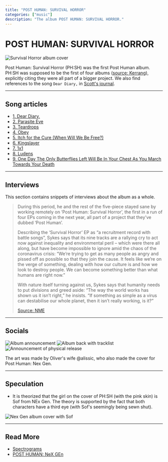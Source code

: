 ```yaml
---
title: "POST HUMAN: SURVIVAL HORROR"
categories: ["music"]
description: "The album POST HUMAN: SURVIVAL HORROR."
---
```

# POST HUMAN: SURVIVAL HORROR

![Survival Horror album cover](../../Resources/characters/sof/img.png)

Post Human: Survival Horror (PH:SH) was the first Post Human album. PH:SH was supposed to be the first of four albums 
([source: Kerrang](https://www.kerrang.com/oli-sykes-on-bring-me-the-horizons-post-human-ep-series-theres-gonna-be-a-record-for-everyone)), 
explicitly citing they were all part of a bigger project. We also find references to the song `Dear Diary,` in 
[Scott's journal](../for-sof/scott_personal_journal).

***

## Song articles

- [1. Dear Diary,](song-dear-diary)
- [2. Parasite Eve](song-parasite-eve)
- [3. Teardrops](song-teardrops)
- [4. Obey](song-obey)
- [5. Itch for the Cure (When Will We Be Free?)](song-kingslayer-itch)
- [6. Kingslayer](song-kingslayer-itch)
- [7. 1x1](song-1x1)
- [8. Ludens](song-ludens)
- [9. One Day The Only Butterflies Left Will Be In Your Chest As You March Towards Your Death](song-butterflies)

***

## Interviews

This section contains snippets of interviews about the album as a whole.

> During this period, he and the rest of the five-piece stayed sane by working remotely on
 ‘Post Human: Survival Horror’, the first in a run of four EPs coming in the next year, 
 all part of a project that they’ve dubbed ‘Post Human’.
> 
> Describing the ‘Survival Horror’ EP as “a recruitment record with battle songs”, Sykes 
says that its nine tracks are a rallying cry to act now against inequality and 
environmental peril – which were there all along, but have become impossible to ignore 
amid the chaos of the coronavirus crisis: “We’re trying to get as many people as angry 
and pissed off as possible so that they join the cause. It feels like we’re on the verge 
of something, dealing with how our culture is and how we look to destroy people. We can 
become something better than what humans are right now.”
> 
> With nature itself turning against us, Sykes says that humanity needs to put divisions 
and greed aside: “The way the world works has shown us it isn’t right,” he insists. 
“If something as simple as a virus can destabilise our whole planet, then it isn’t 
really working, is it?”
>
> [Source: NME](https://www.nme.com/big-reads/bring-me-the-horizon-cover-interview-2020-post-human-survival-horror-2804768)

***

## Socials

![Album announcement](../../Resources/music/ph1/ph1_front_cover_insta.jpg)
![Album back with tracklist](../../Resources/music/ph1/ph1_back_cover_insta.jpg)
![Announcement of physical release](../../Resources/music/ph1/oliver_vinyl_insta.jpg)

The art was made by Oliver's wife @alissic, who also made the cover for Post Human: 
Nex Gen.

***

## Speculation

- It is theorized that the girl on the cover of PH:SH (with the pink skin) is Sof 
from NEx Gen. The theory is supported by the fact that both characters have a third eye 
(with Sof's seemingly being sewn shut).

![Nex Gen album cover with Sof](../../Resources/music/ph2/album_cover.png)

***

## Read More

- [Spectrograms](spectrograms)
- [POST HUMAN: NeX GEn](ph-nex-gen)